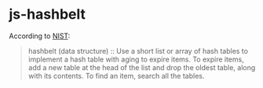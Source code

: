 # js-hashbelt

According to [NIST](https://xlinux.nist.gov/dads///HTML/hashbelt.html):

> hashbelt (data structure) :: Use a short list or array of hash tables to implement a hash table with aging to expire items. To expire items, add a new table at the head of the list and drop the oldest table, along with its contents. To find an item, search all the tables.

